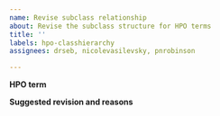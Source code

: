 ```yaml
---
name: Revise subclass relationship
about: Revise the subclass structure for HPO terms
title: ''
labels: hpo-classhierarchy
assignees: drseb, nicolevasilevsky, pnrobinson

---
```


**HPO term**


**Suggested revision and reasons**
